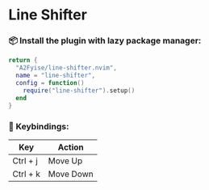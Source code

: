 # Line Shifter

### 📦 Install the plugin with lazy package manager:
```lua
return {
  "A2Fyise/line-shifter.nvim",
  name = "line-shifter",
  config = function()
    require("line-shifter").setup()
  end
}
```

### 🔑 Keybindings:
<table>
  <thead>
    <tr>
      <th>Key</th>
      <th>Action</th>
    </tr>
  </thead>
  <tbody>
    <tr>
      <td>Ctrl + j</td>
      <td>Move Up</td>
    </tr>
    <tr>
      <td>Ctrl + k</td>
      <td>Move Down</td>
    </tr>
  </tbody>
</table>


